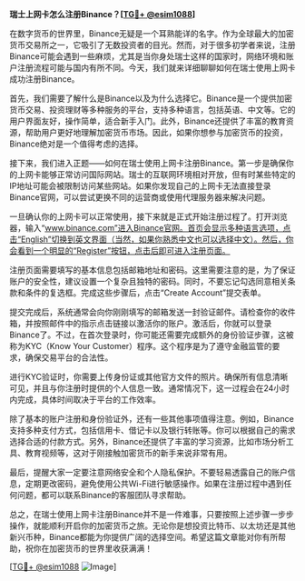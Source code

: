 **瑞士上网卡怎么注册Binance？[[TG💪+ @esim1088](https://t.me/s/esim1088)]**

在数字货币的世界里，Binance无疑是一个耳熟能详的名字。作为全球最大的加密货币交易所之一，它吸引了无数投资者的目光。然而，对于很多初学者来说，注册Binance可能会遇到一些麻烦，尤其是当你身处瑞士这样的国家时，网络环境和账户注册流程可能与国内有所不同。今天，我们就来详细聊聊如何在瑞士使用上网卡成功注册Binance。

首先，我们需要了解什么是Binance以及为什么选择它。Binance是一个提供加密货币交易、投资理财等多种服务的平台，支持多种语言，包括英语、中文等。它的用户界面友好，操作简单，适合新手入门。此外，Binance还提供了丰富的教育资源，帮助用户更好地理解加密货币市场。因此，如果你想参与加密货币的投资，Binance绝对是一个值得考虑的选择。

接下来，我们进入正题——如何在瑞士使用上网卡注册Binance。第一步是确保你的上网卡能够正常访问国际网站。瑞士的互联网环境相对开放，但有时某些特定的IP地址可能会被限制访问某些网站。如果你发现自己的上网卡无法直接登录Binance官网，可以尝试更换不同的运营商或使用代理服务器来解决问题。

一旦确认你的上网卡可以正常使用，接下来就是正式开始注册过程了。打开浏览器，输入“www.binance.com”进入Binance官网。首页会显示多种语言选项，点击“English”切换到英文界面（当然，如果你熟悉中文也可以选择中文）。然后，你会看到一个明显的“Register”按钮，点击后即可进入注册页面。

注册页面需要填写的基本信息包括邮箱地址和密码。这里需要注意的是，为了保证账户的安全性，建议设置一个复杂且独特的密码。同时，不要忘记勾选同意相关条款和条件的复选框。完成这些步骤后，点击“Create Account”提交表单。

提交完成后，系统通常会向你刚刚填写的邮箱发送一封验证邮件。请检查你的收件箱，并按照邮件中的指示点击链接以激活你的账户。激活后，你就可以登录Binance了。不过，在首次登录时，你可能还需要完成额外的身份验证步骤，这被称为KYC（Know Your Customer）程序。这个程序是为了遵守金融监管的要求，确保交易平台的合法性。

进行KYC验证时，你需要上传身份证或其他官方文件的照片。确保所有信息清晰可见，并且与你注册时提供的个人信息一致。通常情况下，这一过程会在24小时内完成，具体时间取决于平台的工作效率。

除了基本的账户注册和身份验证外，还有一些其他事项值得注意。例如，Binance支持多种支付方式，包括信用卡、借记卡以及银行转账等。你可以根据自己的需求选择合适的付款方式。另外，Binance还提供了丰富的学习资源，比如市场分析工具、教育视频等，这对于刚接触加密货币的新手来说非常有用。

最后，提醒大家一定要注意网络安全和个人隐私保护。不要轻易透露自己的账户信息，定期更改密码，避免使用公共Wi-Fi进行敏感操作。如果在注册过程中遇到任何问题，都可以联系Binance的客服团队寻求帮助。

总之，在瑞士使用上网卡注册Binance并不是一件难事，只要按照上述步骤一步步操作，就能顺利开启你的加密货币之旅。无论你是想投资比特币、以太坊还是其他新兴币种，Binance都能为你提供广阔的选择空间。希望这篇文章能对你有所帮助，祝你在加密货币的世界里收获满满！

[[TG💪+ @esim1088](https://t.me/s/esim1088) ![Image](https://i.postimg.cc/4NQfJmqS/Snipaste-2025-05-13-00-14-12.png)]